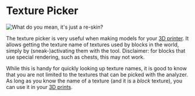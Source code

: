 # Texture Picker

![What do you mean, it's just a re-skin?](oredict:oc:texturePicker)

The texture picker is very useful when making models for your [3D printer](../block/printer.md). It allows getting the texture name of textures used by blocks in the world, simply by (sneak-)activating them with the tool. Disclaimer: for blocks that use special rendering, such as chests, this may not work.

While this is handy for quickly looking up texture names, it is good to know that you are not limited to the textures that can be picked with the analyzer. As long as you know the name of a texture (and it is a *block* texture), you can use it in your [3D prints](../block/print.md).
